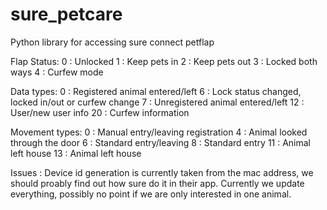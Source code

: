 # sure_petcare
Python library for accessing sure connect petflap

Flap Status:
0 : Unlocked
1 : Keep pets in 
2 : Keep pets out
3 : Locked both ways
4 : Curfew mode

Data types:
 0 : Registered animal entered/left
 6 : Lock status changed, locked in/out or curfew change
 7 : Unregistered animal entered/left
12 : User/new user info
20 : Curfew information

Movement types:
 0 : Manual entry/leaving registration
 4 : Animal looked through the door
 6 : Standard entry/leaving
 8 : Standard entry
11 : Animal left house
13 : Animal left house


Issues : 
Device id generation is currently taken from the mac address, we should proably find out how sure do it in their app.
Currently we update everything, possibly no point if we are only interested in one animal.